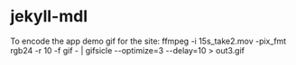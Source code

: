 # jekyll-mdl
To encode the app demo gif for the site:
ffmpeg -i 15s_take2.mov -pix_fmt rgb24 -r 10 -f gif - | gifsicle --optimize=3 --delay=10 > out3.gif
